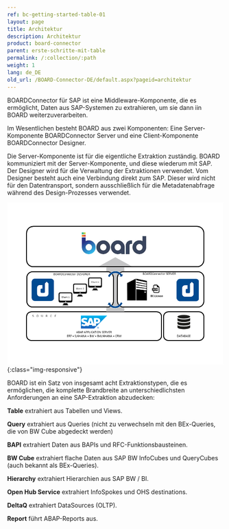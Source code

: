 ```yaml
---
ref: bc-getting-started-table-01
layout: page
title: Architektur
description: Architektur
product: board-connector
parent: erste-schritte-mit-table
permalink: /:collection/:path
weight: 1
lang: de_DE
old_url: /BOARD-Connector-DE/default.aspx?pageid=architektur
---
```


BOARDConnector für SAP ist eine Middleware-Komponente, die es ermöglicht, Daten aus SAP-Systemen zu extrahieren, um sie dann iin BOARD weiterzuverarbeiten.

Im Wesentlichen besteht BOARD aus zwei Komponenten: Eine Server-Komponente BOARDConnector Server und eine Client-Komponente BOARDConnector Designer.

Die Server-Komponente ist für die eigentliche Extraktion zuständig. BOARD kommuniziert mit der Server-Komponente, und diese wiederum mit SAP. Der Designer wird für die Verwaltung der Extraktionen verwendet. Vom Designer besteht auch eine Verbindung direkt zum SAP. Dieser wird nicht für den Datentransport, sondern ausschließlich für die Metadatenabfrage während des Design-Prozesses verwendet. 


![Architecture-01](/img/content/Architecture-01.png){:class="img-responsive"}

 
BOARD ist ein Satz von insgesamt acht Extraktionstypen, die es ermöglichen, die komplette Brandbreite an unterschiedlichsten Anforderungen an eine SAP-Extraktion abzudecken:

**Table** extrahiert aus Tabellen und Views.

**Query** extrahiert aus Queries (nicht zu verwechseln mit den BEx-Queries, die von BW Cube abgedeckt werden)

**BAPI** extrahiert Daten aus BAPIs und RFC-Funktionsbausteinen.

**BW Cube** extrahiert flache Daten aus SAP BW InfoCubes und QueryCubes (auch bekannt als BEx-Queries).

**Hierarchy** extrahiert Hierarchien aus SAP BW / BI.

**Open Hub Service** extrahiert InfoSpokes und OHS destinations.

**DeltaQ** extrahiert DataSources (OLTP).

**Report** führt ABAP-Reports aus.
